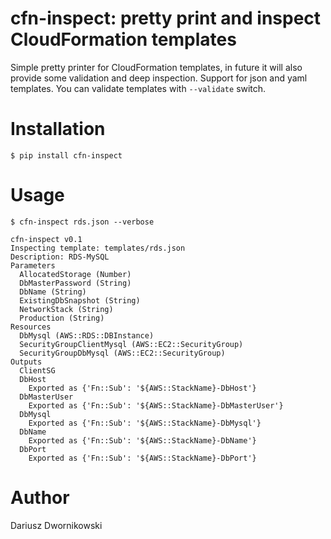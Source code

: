 # cfn-inspect: pretty print and inspect CloudFormation templates

Simple pretty printer for CloudFormation templates, in future it will also provide some validation and deep inspection. 
Support for json and yaml templates. You can validate templates with `--validate` switch.

# Installation

```$ pip install cfn-inspect```

# Usage 

```
$ cfn-inspect rds.json --verbose

cfn-inspect v0.1
Inspecting template: templates/rds.json
Description: RDS-MySQL
Parameters
  AllocatedStorage (Number)
  DbMasterPassword (String)
  DbName (String)
  ExistingDbSnapshot (String)
  NetworkStack (String)
  Production (String)
Resources
  DbMysql (AWS::RDS::DBInstance)
  SecurityGroupClientMysql (AWS::EC2::SecurityGroup)
  SecurityGroupDbMysql (AWS::EC2::SecurityGroup)
Outputs
  ClientSG
  DbHost
    Exported as {'Fn::Sub': '${AWS::StackName}-DbHost'}
  DbMasterUser
    Exported as {'Fn::Sub': '${AWS::StackName}-DbMasterUser'}
  DbMysql
    Exported as {'Fn::Sub': '${AWS::StackName}-DbMysql'}
  DbName
    Exported as {'Fn::Sub': '${AWS::StackName}-DbName'}
  DbPort
    Exported as {'Fn::Sub': '${AWS::StackName}-DbPort'}
```

# Author
Dariusz Dwornikowski
